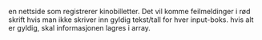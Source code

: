 en nettside som registrerer kinobilletter. Det vil komme feilmeldinger i rød skrift hvis man ikke skriver inn gyldig tekst/tall for hver input-boks. hvis alt er gyldig, skal informasjonen lagres i array.
